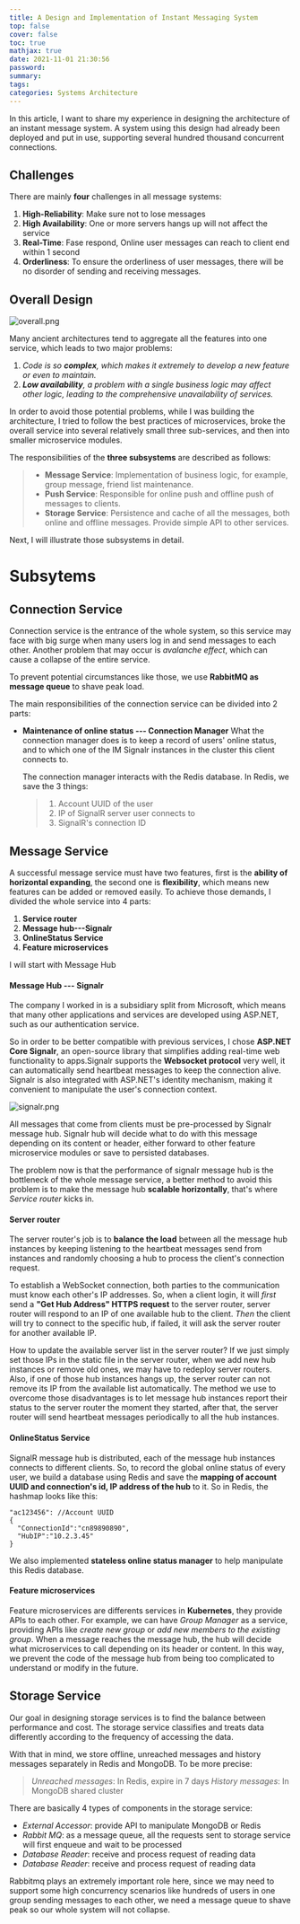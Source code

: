 ```yaml
---
title: A Design and Implementation of Instant Messaging System
top: false
cover: false
toc: true
mathjax: true
date: 2021-11-01 21:30:56
password:
summary:
tags:
categories: Systems Architecture
---
```

In this article, I want to share my experience in designing the architecture of an instant message system. A system using this design had already been deployed and put in use, supporting several hundred thousand concurrent connections. 

## Challenges
There are mainly **four** challenges in all message systems:
1. **High-Reliability**: Make sure not to lose messages
2. **High Availability**: One or more servers hangs up will not affect the service
3. **Real-Time**: Fase respond, Online user messages can reach to client end within 1 second
4. **Orderliness**: To ensure the orderliness of user messages, there will be no disorder of sending and receiving messages.

## Overall Design

![overall.png](https://s2.loli.net/2021/12/16/feQ3LPaVE6BUlnr.png)

Many ancient architectures tend to aggregate all the features into one service, which leads to two major problems:
 1. *Code is so **complex**, which makes it extremely to develop a new feature or even to maintain.*
 2. ***Low availability**, a problem with a single business logic may affect other logic, leading to the comprehensive unavailability of services.*

In order to avoid those potential problems, while I was building the architecture, I tried to follow the best practices of microservices, broke the overall service into several relatively small three sub-services, and then into smaller microservice modules.

The responsibilities of the **three subsystems** are described as follows:
> + **Message Service**:  Implementation of business logic, for example, group message, friend list maintenance. 
> + **Push Service**: Responsible for online push and offline push of messages to clients. 
> + **Storage Service**: Persistence and cache of all the messages, both online and offline messages. Provide simple API to other services.

Next, I will illustrate those subsystems in detail.

# Subsytems
## Connection Service
Connection service is the entrance of the whole system, so this service may face with big surge when many users log in and send messages to each other. Another problem that may occur is *avalanche effect*, which can cause a collapse of the entire service. 

To prevent potential circumstances like those, we use **RabbitMQ as message queue** to shave peak load.

The main responsibilities of the connection service can be divided into 2 parts:

+ **Maintenance of online status --- Connection Manager**
  What the connection manager does is to keep a record of users' online status, and to which one of the IM Signalr instances in the cluster this client connects to. 

  The connection manager interacts with the Redis database. In Redis, we save the 3 things:
  >1. Account UUID of the user
  >2. IP of SignalR server user connects to 
  >3. SignalR's connection ID

## Message Service
A successful message service must have two features, first is the **ability of horizontal expanding**, the second one is **flexibility**, which means new features can be added or removed easily. 
To achieve those demands, I divided the whole service into 4 parts:
1. **Service router**
2. **Message hub---Signalr**
3. **OnlineStatus Service**
4. **Feature microservices**

I will start with Message Hub

#### Message Hub --- Signalr
The company I worked in is a subsidiary split from Microsoft, which means that many other applications and services are developed using ASP.NET, such as our authentication service. 

So in order to be better compatible with previous services, I chose **ASP.NET Core Signalr**, an open-source library that simplifies adding real-time web functionality to apps.Signalr supports the **Websocket protocol** very well, it can automatically send heartbeat messages to keep the connection alive. Signalr is also integrated with ASP.NET's identity mechanism, making it convenient to manipulate the user's connection context.  

![signalr.png](https://s2.loli.net/2021/12/16/upthTJgsFLU7Pnd.png)

All messages that come from clients must be pre-processed by Signalr message hub. Signalr hub will decide what to do with this message depending on its content or header, either forward to other feature microservice modules or save to persisted databases.

The problem now is that the performance of signalr message hub is the bottleneck of the whole message service, a better method to avoid this problem is to make the message hub **scalable horizontally**, that's where *Service router* kicks in.

#### Server router
The server router's job is to **balance the load** between all the message hub instances by keeping listening to the heartbeat messages send from instances and randomly choosing a hub to process the client's connection request.

To establish a WebSocket connection, both parties to the communication must know each other's IP addresses. So, when a client login, it will *first* send a **"Get Hub Address" HTTPS request** to the server router, server router will respond to an IP of one available hub to the client. *Then* the client will try to connect to the specific hub, if failed, it will ask the server router for another available IP.

How to update the available server list in the server router? If we just simply set those IPs in the static file in the server router, when we add new hub instances or remove old ones, we may have to redeploy server routers. Also, if one of those hub instances hangs up, the server router can not remove its IP from the available list automatically. The method we use to overcome those disadvantages is to let message hub instances report their status to the server router the moment they started, after that, the server router will send heartbeat messages periodically to all the hub instances.

#### OnlineStatus Service
SignalR message hub is distributed, each of the message hub instances connects to different clients. So, to record the global online status of every user, we build a database using Redis and save the **mapping of account UUID and connection's id, IP address of the hub** to it. So in Redis, the hashmap looks like this:
```
"ac123456": //Account UUID
{
  "ConnectionId":"cn89890890",
  "HubIP":"10.2.3.45"
}
```
We also implemented **stateless online status manager** to help manipulate this Redis database. 


#### Feature microservices
Feature microservices are differents services in **Kubernetes**, they provide APIs to each other. For example, we can have *Group Manager* as a service, providing APIs like *create new group* or *add new members to the existing group*. When a message reaches the message hub, the hub will decide what microservices to call depending on its header or content. In this way, we prevent the code of the message hub from being too complicated to understand or modify in the future.


## Storage Service
Our goal in designing storage services is to find the balance between performance and cost. The storage service classifies and treats data differently according to the frequency of accessing the data.

With that in mind, we store offline, unreached messages and history messages separately in Redis and MongoDB. To be more precise:
>*Unreached messages*: In Redis, expire in 7 days
>*History messages*: In MongoDB shared cluster 

There are basically 4 types of components in the storage service:
+ *External Accessor*: provide API to manipulate MongoDB or Redis
+ *Rabbit MQ*: as a message queue, all the requests sent to storage service will first enqueue and wait to be processed
+ *Database Reader*: receive and process request of reading data
+ *Database Reader*: receive and process request of reading data

Rabbitmq plays an extremely important role here, since we may need to support some high concurrency scenarios like hundreds of users in one group sending messages to each other, we need a message queue to shave peak so our whole system will not collapse.



